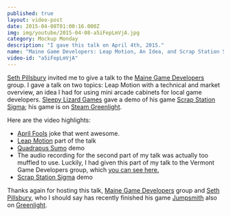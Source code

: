 ```yaml
---
published: true
layout: video-post
date: 2015-04-08T01:00:16.000Z
img: img/youtube/2015-04-08-a5iFepLmVjA.jpg
category: Mockup Monday
description: "I gave this talk on April 4th, 2015."
name: "Maine Game Developers: Leap Motion, An Idea, and Scrap Station Sigma"
video-id: "a5iFepLmVjA"
---
```

[Seth Pillsbury](https://twitter.com/foundtimegames) invited me to give a talk to the [Maine Game Developers](https://www.facebook.com/groups/280405972107121/) group.  I gave a talk on two topics: Leap Motion with a technical and market overview, an idea I had for using mini arcade cabinets for local game developers.  [Sleepy Lizard Games](https://twitter.com/SleepyLizardGam) gave a demo of his game [Scrap Station Sigma](http://www.sleepylizardgames.com/wp/); his game is on [Steam Greenlight](http://steamcommunity.com/sharedfiles/filedetails/?id=377660877).

Here are the video highlights:

* [April Fools](https://youtu.be/a5iFepLmVjA?t=6m10s) joke that went awesome.
* [Leap Motion](https://youtu.be/a5iFepLmVjA?t=7m13s) part of the talk
* [Quadrapus Sumo](https://youtu.be/a5iFepLmVjA?t=11m25s) demo
* The audio recording for the second part of my talk was actually too muffled to use.  Luckily, I had given this part of my talk to the Vermont Game Developers group, which [you can see here.](https://youtu.be/avEVj3BNGGs?t=33m31s)
* [Scrap Station Sigma](https://youtu.be/a5iFepLmVjA?t=28m09s) demo

Thanks again for hosting this talk, [Maine Game Developers](https://www.facebook.com/groups/280405972107121/) group and [Seth Pillsbury](https://twitter.com/foundtimegames), who I should say has recently finished his game [Jumpsmith](http://jumpsmithgame.com) also on [Greenlight](http://steamcommunity.com/sharedfiles/filedetails/?id=398428082).
